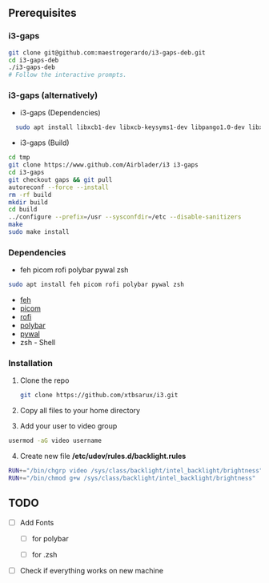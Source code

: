 ## Prerequisites
### i3-gaps

```sh
git clone git@github.com:maestrogerardo/i3-gaps-deb.git
cd i3-gaps-deb
./i3-gaps-deb
# Follow the interactive prompts.
```
### i3-gaps (alternatively)

* i3-gaps (Dependencies)
```sh
  sudo apt install libxcb1-dev libxcb-keysyms1-dev libpango1.0-dev libxcb-util0-dev libxcb-icccm4-dev libyajl-dev libstartup-notification0-dev libxcb-randr0-dev libev-dev libxcb-cursor-dev libxcb-xinerama0-dev libxcb-xkb-dev libxkbcommon-dev libxkbcommon-x11-dev autoconf xutils-dev libtool automake
  ```
* i3-gaps (Build)
```sh
cd tmp
git clone https://www.github.com/Airblader/i3 i3-gaps
cd i3-gaps
git checkout gaps && git pull
autoreconf --force --install
rm -rf build
mkdir build
cd build
../configure --prefix=/usr --sysconfdir=/etc --disable-sanitizers
make
sudo make install
```
### Dependencies
* feh picom rofi polybar pywal zsh
```sh
sudo apt install feh picom rofi polybar pywal zsh
```
* [feh](https://github.com/derf/feh)
* [picom](https://github.com/yshui/picom)
* [rofi](https://github.com/davatorium/rofi)
* [polybar](https://github.com/polybar/polybar)
* [pywal](https://github.com/dylanaraps/pywal)
* zsh - Shell

### Installation

1. Clone the repo

   ```sh
   git clone https://github.com/xtbsarux/i3.git
   ```
2. Copy all files to your home directory
3. Add your user to video group
  ```sh
  usermod -aG video username
  ```
4. Create new file **/etc/udev/rules.d/backlight.rules**
  ```sh
  RUN+="/bin/chgrp video /sys/class/backlight/intel_backlight/brightness"
  RUN+="/bin/chmod g+w /sys/class/backlight/intel_backlight/brightness"
  ```

<!-- TODO -->
## TODO

- [ ] Add Fonts

  - [ ] for polybar
  
  - [ ] for .zsh

- [ ] Check if everything works on new machine
